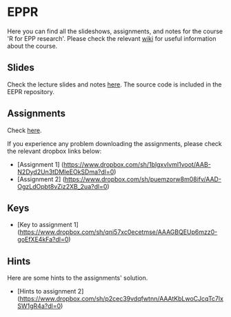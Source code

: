 # EPPR

Here you can find all the slideshows, assignments, and notes for the course 'R for EPP research'.
Please check the relevant [wiki](https://github.com/AngelosPsy/EPPR/wiki) for useful information
about the course.

## Slides
Check the lecture slides and notes [here](https://github.com/AngelosPsy/EPPR/wiki/Lectures). The source code is included
  in the EEPR repository.
  
## Assignments
Check [here](https://github.com/AngelosPsy/EPPR/tree/master/Assignments).

If you experience any problem downloading the assignments, please check the relevant
dropbox links below:

* [Assignment 1] (https://www.dropbox.com/sh/1blgxvlvml1voot/AAB-N2Dyd2Un3tDMIeEOkSDma?dl=0)
* [Assignment 2] (https://www.dropbox.com/sh/puemzorw8m08ifv/AAD-OgzLdOpbt8vZiz2XB_2ua?dl=0)

## Keys

* [Key to assignment 1] (https://www.dropbox.com/sh/qni57xc0ecetmse/AAAGBQEUp6mzz0-goEfXE4kFa?dl=0)

## Hints

Here are some hints to the assignments' solution.

* [Hints to assignment 2] (https://www.dropbox.com/sh/p2cec39vdqfwtnn/AAAtKbLwoCJcqTc7lxSW1gR4a?dl=0)
